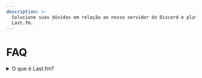 ```yaml
---
description: >-
  Solucione suas dúvidas em relação ao nosso servidor do Discord e plataforma do
  Last.fm.
---
```


# FAQ

<details>

<summary>O que é Last.fm?</summary>

[Last.fm](https://last.fm/pt) é um site de música dedicado a agregar informações sobre as últimas faixas, artistas e álbuns que você escutou desde a criação da sua conta na plataforma.

Nele, você poderá ver tudo o que você escutou (scrobblou) na semana, ano e mês.

</details>
